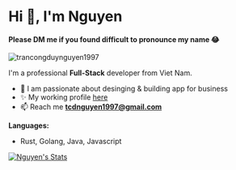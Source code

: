 <h1>Hi 👋, I'm Nguyen</h1>
<h4>Please DM me if you found difficult to pronounce my name 😂</h4>
<p align="left"> <img src="https://komarev.com/ghpvc/?username=trancongduynguyen1997&label=Profile%20views&color=0e75b6&style=flat" alt="trancongduynguyen1997" /> </p>

I'm a professional **Full-Stack** developer from Viet Nam.

- 🔭 I am passionate about desinging & building app for business
- ✨ My working profile [here](https://www.linkedin.com/in/tcdnguyen/)
- 📫 Reach me **tcdnguyen1997@gmail.com**

**Languages:**  
- Rust, Golang, Java, Javascript

<a href="https://github.com/trancongduynguyen1997">
  <img align="center" src="https://github-readme-stats.vercel.app/api/top-langs/?username=trancongduynguyen1997&layout=compact&bg_color=0,232526,414345&icon_color=ffffff&title_color=ffffff&text_color=ffffff&line_height=30&v=5" alt="Nguyen's Stats" />
</a>
<br></br>

